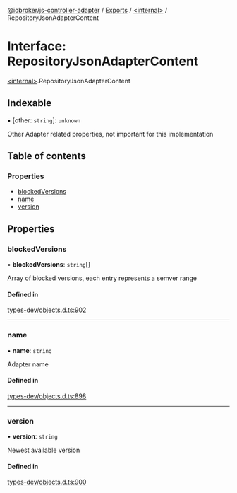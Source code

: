 [@iobroker/js-controller-adapter](../README.md) / [Exports](../modules.md) / [\<internal\>](../modules/internal_.md) / RepositoryJsonAdapterContent

# Interface: RepositoryJsonAdapterContent

[\<internal\>](../modules/internal_.md).RepositoryJsonAdapterContent

## Indexable

▪ [other: `string`]: `unknown`

Other Adapter related properties, not important for this implementation

## Table of contents

### Properties

- [blockedVersions](internal_.RepositoryJsonAdapterContent.md#blockedversions)
- [name](internal_.RepositoryJsonAdapterContent.md#name)
- [version](internal_.RepositoryJsonAdapterContent.md#version)

## Properties

### blockedVersions

• **blockedVersions**: `string`[]

Array of blocked versions, each entry represents a semver range

#### Defined in

[types-dev/objects.d.ts:902](https://github.com/ioBroker/ioBroker.js-controller/blob/f267270b9/packages/types-dev/objects.d.ts#L902)

___

### name

• **name**: `string`

Adapter name

#### Defined in

[types-dev/objects.d.ts:898](https://github.com/ioBroker/ioBroker.js-controller/blob/f267270b9/packages/types-dev/objects.d.ts#L898)

___

### version

• **version**: `string`

Newest available version

#### Defined in

[types-dev/objects.d.ts:900](https://github.com/ioBroker/ioBroker.js-controller/blob/f267270b9/packages/types-dev/objects.d.ts#L900)

